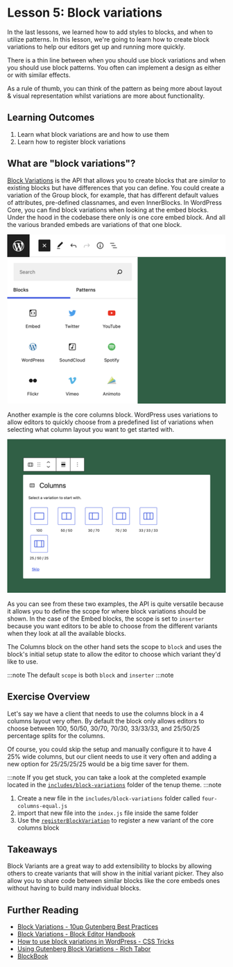 # Lesson 5: Block variations

In the last lessons, we learned how to add styles to blocks, and when to utilize patterns. In this lesson, we're going to learn how to create block variations to help our editors get up and running more quickly.

There is a thin line between when you should use block variations and when you should use block patterns. You often can implement a design as either or with similar effects.

As a rule of thumb, you can think of the pattern as being more about layout & visual representation whilst variations are more about functionality.

## Learning Outcomes

1. Learn what block variations are and how to use them
2. Learn how to register block variations

## What are "block variations"?

[Block Variations](https://developer.wordpress.org/block-editor/reference-guides/block-api/block-variations/) is the API that allows you to create blocks that are _similar_ to existing blocks but have differences that you can define. You could create a variation of the Group block, for example, that has different default values of attributes, pre-defined classnames, and even InnerBlocks.
In WordPress Core, you can find block variations when looking at the embed blocks. Under the hood in the codebase there only is one core embed block. And all the various branded embeds are variations of that one block.

![Core Embed block Variations in the Inserter](../static/img/embed-block-variations-overview.png)

Another example is the core columns block. WordPress uses variations to allow editors to quickly choose from a predefined list of variations when selecting what column layout you want to get started with.

![Core Columns Variation Picker](../static/img/columns-block-variations-picker.png)

As you can see from these two examples, the API is quite versatile because it allows you to define the scope for where block variations should be shown. In the case of the Embed blocks, the scope is set to `inserter` because you want editors to be able to choose from the different variants when they look at all the available blocks.

The Columns block on the other hand sets the scope to `block` and uses the block's initial setup state to allow the editor to choose which variant they'd like to use.

:::note
The default `scope` is both `block` and `inserter`
:::note

## Exercise Overview

Let's say we have a client that needs to use the columns block in a 4 columns layout very often. By default the block only allows editors to choose between 100, 50/50, 30/70, 70/30, 33/33/33, and 25/50/25 percentage splits for the columns.

Of course, you could skip the setup and manually configure it to have 4 25% wide columns, but our client needs to use it very often and adding a new option for 25/25/25/25 would be a big time saver for them.

:::note
If you get stuck, you can take a look at the completed example located in the [`includes/block-variations`](https://github.com/10up/gutenberg-lessons/blob/trunk/themes/tenup-theme/includes/block-variations/four-columns-variation-completed.js) folder of the tenup theme.
:::note

1. Create a new file in the `includes/block-variations` folder called `four-columns-equal.js`
2. import that new file into the `index.js` file inside the same folder
3. Use the [`registerBlockVariation`](https://developer.wordpress.org/block-editor/reference-guides/block-api/block-variations/) to register a new variant of the core columns block

## Takeaways

Block Variants are a great way to add extensibility to blocks by allowing others to create variants that will show in the initial variant picker. They also allow you to share code between similar blocks like the core embeds ones without having to build many individual blocks.

## Further Reading

* [Block Variations - 10up Gutenberg Best Practices](../reference/Blocks/block-variations)
* [Block Variations - Block Editor Handbook](https://developer.wordpress.org/block-editor/reference-guides/block-api/block-variations/)
* [How to use block variations in WordPress - CSS Tricks](https://css-tricks.com/how-to-use-block-variations-in-wordpress/)
* [Using Gutenberg Block Variations - Rich Tabor](https://richtabor.com/block-variations/)
* [BlockBook](https://youknowriad.github.io/blockbook/block/)
